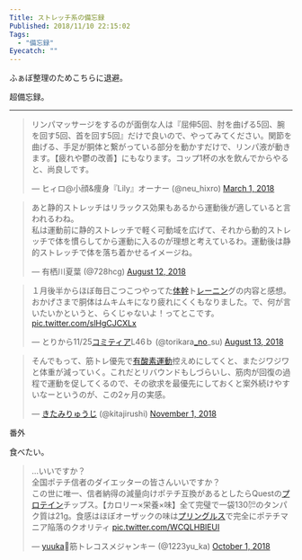 ```yaml
---
Title: ストレッチ系の備忘録
Published: 2018/11/10 22:15:02
Tags:
  - "備忘録"
Eyecatch: ""
---
```

<p>ふぁぼ整理のためこちらに退避。</p>

<p>超備忘録。</p>

***

<p><blockquote class="twitter-tweet" data-lang="HASH(0xb1c2bb8)"><p lang="ja" dir="ltr">リンパマッサージをするのが面倒な人は『屈伸5回、肘を曲げる5回、腕を回す5回、首を回す5回』だけで良いので、やってみてください。関節を曲げる、手足が胴体と繋がっている部分を動かすだけで、リンパ液が動きます。【疲れや鬱の改善】にもなります。コップ1杯の水を飲んでからやると、尚良しです。</p>&mdash; ヒィロ@小顔&amp;痩身『Lily』オーナー (@neu_hixro) <a href="https://twitter.com/neu_hixro/status/969252168984272896?ref_src=twsrc%5Etfw">March 1, 2018</a></blockquote><script async src="https://platform.twitter.com/widgets.js" charset="utf-8"></script></p>

<p><blockquote class="twitter-tweet" data-lang="HASH(0xef6d8f0)"><p lang="ja" dir="ltr">あと静的ストレッチはリラックス効果もあるから運動後が適していると言われるわね。<br>私は運動前に静的ストレッチで軽く可動域を広げて、それから動的ストレッチで体を慣らしてから運動に入るのが理想と考えているわ。運動後は静的ストレッチで体を落ち着かせるイメージね。</p>&mdash; 有栖川夏葉 (@728hcg) <a href="https://twitter.com/728hcg/status/1028451352182239234?ref_src=twsrc%5Etfw">August 12, 2018</a></blockquote><script async src="https://platform.twitter.com/widgets.js" charset="utf-8"></script></p>

<p><blockquote class="twitter-tweet" data-lang="HASH(0xb793118)"><p lang="ja" dir="ltr">１月後半からほぼ毎日こつこつやってた<a class="keyword" href="http://d.hatena.ne.jp/keyword/%C2%CE%B4%B4">体幹</a>ト<a class="keyword" href="http://d.hatena.ne.jp/keyword/%A5%EC%A1%BC%A5%CB%A5%F3">レーニン</a>グの内容と感想。おかげさまで胴体はムキムキになり疲れにくくもなりました。で、何が言いたいかというと、らくじゃないよ！ってとこです。 <a href="https://t.co/slHgCJCXLx">pic.twitter.com/slHgCJCXLx</a></p>&mdash; とりから11/25<a class="keyword" href="http://d.hatena.ne.jp/keyword/%A5%B3%A5%DF%A5%C6%A5%A3%A5%A2">コミティア</a>L46ｂ (@torikara<a class="keyword" href="http://d.hatena.ne.jp/keyword/_no">_no</a>_su) <a href="https://twitter.com/torikara_no_su/status/1028995515155808258?ref_src=twsrc%5Etfw">August 13, 2018</a></blockquote><script async src="https://platform.twitter.com/widgets.js" charset="utf-8"></script></p>

<p><blockquote class="twitter-tweet" data-lang="HASH(0xca23ca0)"><p lang="ja" dir="ltr">そんでもって、筋トレ優先で<a class="keyword" href="http://d.hatena.ne.jp/keyword/%CD%AD%BB%C0%C1%C7%B1%BF%C6%B0">有酸素運動</a>控えめにしてくと、またジワジワと体重が減っていく。これだとリバウンドもしづらいし、筋肉が回復の過程で運動を促してくるので、その欲求を最優先にしておくと案外続けやすいなーというのが、この2ヶ月の実感。</p>&mdash; <a class="keyword" href="http://d.hatena.ne.jp/keyword/%A4%AD%A4%BF%A4%DF%A4%EA%A4%E5%A4%A6%A4%B8">きたみりゅうじ</a> (@kitajirushi) <a href="https://twitter.com/kitajirushi/status/1058138795738972161?ref_src=twsrc%5Etfw">November 1, 2018</a></blockquote><script async src="https://platform.twitter.com/widgets.js" charset="utf-8"></script></p>

<p>番外</p>

<p>食べたい。</p>

<p><blockquote class="twitter-tweet" data-lang="HASH(0xd646ff8)"><p lang="ja" dir="ltr">…いいですか？<br>全国ポテチ信者のダイエッターの皆さんいいですか？<br>この世に唯一、信者納得の減量向けポテチ互換があるとしたらQuestの<a class="keyword" href="http://d.hatena.ne.jp/keyword/%A5%D7%A5%ED%A5%C6%A5%A4%A5%F3">プロテイン</a>チップス。【カロリー×栄養×味】全て完璧で一袋130㌍のタンパク質は21g。食感はほぼオーザックの味は<a class="keyword" href="http://d.hatena.ne.jp/keyword/%A5%D7%A5%EA%A5%F3%A5%B0%A5%EB%A5%B9">プリングルス</a>で完全にポテチマニア陥落のクオリティ <a href="https://t.co/WCQLHBlEUI">pic.twitter.com/WCQLHBlEUI</a></p>&mdash; <a class="keyword" href="http://d.hatena.ne.jp/keyword/yuuka">yuuka</a>💄筋トレコスメジャンキー (@1223yu_ka) <a href="https://twitter.com/1223yu_ka/status/1046603882275590145?ref_src=twsrc%5Etfw">October 1, 2018</a></blockquote><script async src="https://platform.twitter.com/widgets.js" charset="utf-8"></script></p>

